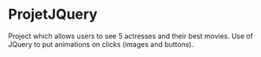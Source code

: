 # ProjetJQuery

Project which allows users to see 5 actresses and their best movies.
Use of JQuery to put animations on clicks (images and buttons).
